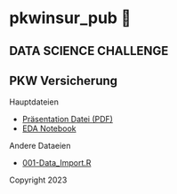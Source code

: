 # pkwinsur_pub 🚙

## DATA SCIENCE CHALLENGE
## PKW Versicherung

Hauptdateien

+ [Präsentation Datei (PDF)](präsi-datachallenge.pdf)
+ [EDA Notebook](notebooks/EDA-general.ipynb)

Andere Dataeien

+ [001-Data_Import.R](code/001-Data_Import.R)


Copyright 2023



